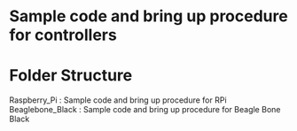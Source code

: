 Sample code and bring up procedure for controllers  
===================================================

Folder Structure  
=================
Raspberry_Pi     : Sample code and bring up procedure for RPi  
Beaglebone_Black : Sample code and bring up procedure for Beagle Bone Black  





